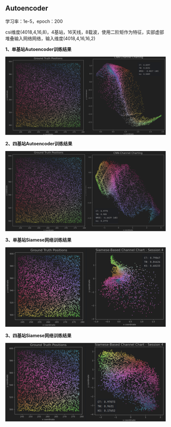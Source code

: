 ## Autoencoder

学习率：1e-5，epoch：200

csi维度(4018,4,16,8)，4基站，16天线，8载波，使用二阶矩作为特征，实部虚部堆叠输入网络网络，输入维度(4018,4,16,16,2)

**1、单基站Autoencoder训练结果**

![](images/20240125202702.png)

**2、四基站Autoencoder训练结果**

![](images/20240125202819.png)

**3、单基站Siamese网络训练结果**

![](images/20240125203149.png)

**3、四基站Siamese网络训练结果**

![](images/20240125203244.png)